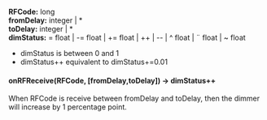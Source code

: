**RFCode:** long   
**fromDelay:** integer | *   
**toDelay:** integer | *   
**dimStatus:** = float | -= float | += float | ++ | -- | ^ float | ¨ float | ~ float   
 - dimStatus is between 0 and 1
 - dimStatus++ equivalent to dimStatus+=0.01
 

#### onRFReceive(RFCode, [fromDelay,toDelay]) -> dimStatus++
When RFCode is receive between fromDelay and toDelay, then the dimmer will increase by 1 percentage point.
####
